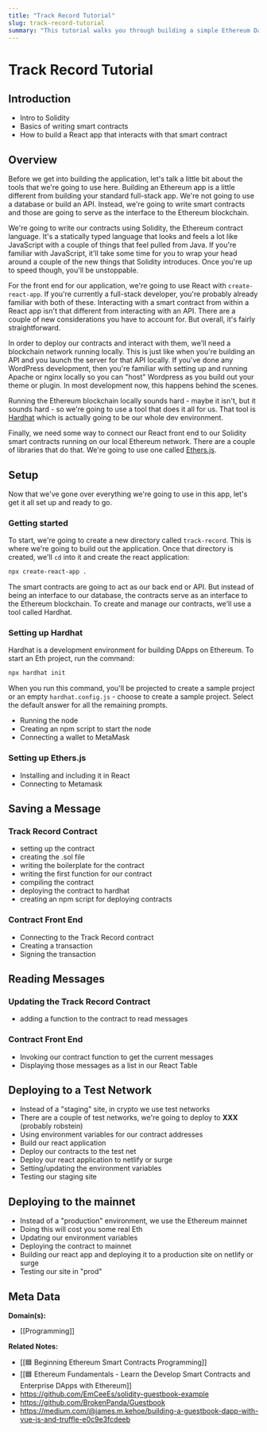 ```yaml
---
title: "Track Record Tutorial"
slug: track-record-tutorial
summary: "This tutorial walks you through building a simple Ethereum Dapp to record messages to the blockchain."
---
```


# Track Record Tutorial

## Introduction

- Intro to Solidity
- Basics of writing smart contracts
- How to build a React app that interacts with that smart contract

## Overview

Before we get into building the application, let's talk a little bit about the tools that we're going to use here. Building an Ethereum app is a little different from building your standard full-stack app. We're not going to use a database or build an API. Instead, we're going to write smart contracts and those are going to serve as the interface to the Ethereum blockchain.

We're going to write our contracts using Solidity, the Ethereum contract language. It's a statically typed language that looks and feels a lot like JavaScript with a couple of things that feel pulled from Java. If you're familiar with JavaScript, it'll take some time for you to wrap your head around a couple of the new things that Solidity introduces. Once you're up to speed though, you'll be unstoppable.

For the front end for our application, we're going to use React with `create-react-app`. If you're currently a full-stack developer, you're probably already familiar with both of these. Interacting with a smart contract from within a React app isn't that different from interacting with an API. There are a couple of new considerations you have to account for. But overall, it's fairly straightforward.

In order to deploy our contracts and interact with them, we'll need a blockchain network running locally. This is just like when you're building an API and you launch the server for that API locally. If you've done any WordPress development, then you're familiar with setting up and running Apache or nginx locally so you can "host" Wordpress as you build out your theme or plugin. In most development now, this happens behind the scenes.

Running the Ethereum blockchain locally sounds hard - maybe it isn't, but it sounds hard - so we're going to use a tool that does it all for us. That tool is [Hardhat](https://hardhat.org/) which is actually going to be our whole dev environment. 

Finally, we need some way to connect our React front end to our Solidity smart contracts running on our local Ethereum network. There are a couple of libraries that do that. We're going to use one called [Ethers.js](https://docs.ethers.io/v5/).

## Setup

Now that we've gone over everything we're going to use in this app, let's get it all set up and ready to go.

### Getting started

To start, we're going to create a new directory called `track-record`. This is where we're going to build out the application. Once that directory is created, we'll `cd` into it and create the react application:

```sh
npx create-react-app .
```

The smart contracts are going to act as our back end or API. But instead of being an interface to our database, the contracts serve as an interface to the Ethereum blockchain. To create and manage our contracts, we'll use a tool called Hardhat.

### Setting up Hardhat

Hardhat is a development environment for building DApps on Ethereum. To start an Eth project, run the command:

```sh
npx hardhat init
```

When you run this command, you'll be projected to create a sample project or an empty `hardhat.config.js` - choose to create a sample project. Select the default answer for all the remaining prompts.

- Running the node
- Creating an npm script to start the node
- Connecting a wallet to MetaMask

### Setting up Ethers.js

- Installing and including it in React
- Connecting to Metamask

## Saving a Message

### Track Record Contract

- setting up the contract
- creating the .sol file
- writing the boilerplate for the contract
- writing the first function for our contract
- compiling the contract
- deploying the contract to hardhat
- creating an npm script for deploying contracts

### Contract Front End

- Connecting to the Track Record contract
- Creating a transaction
- Signing the transaction

## Reading Messages

### Updating the Track Record Contract

- adding a function to the contract to read messages

### Contract Front End

- Invoking our contract function to get the current messages
- Displaying those messages as a list in our React Table

## Deploying to a Test Network

- Instead of a "staging" site, in crypto we use test networks
- There are a couple of test networks, we're going to deploy to **XXX** (probably robstein)
- Using environment variables for our contract addresses
- Build our react application
- Deploy our contracts to the test net
- Deploy our react application to netlify or surge
- Setting/updating the environment variables
- Testing our staging site

## Deploying to the mainnet

- Instead of a "production" environment, we use the Ethereum mainnet
- Doing this will cost you some real Eth
- Updating our environment variables
- Deploying the contract to mainnet
- Building our react app and deploying it to a production site on netlify or surge
- Testing our site in "prod"

## Meta Data

**Domain(s):**
- [[Programming]]

**Related Notes:**
- [[🟦 Beginning Ethereum Smart Contracts Programming]]
- [[🟦 Ethereum Fundamentals - Learn the Develop Smart Contracts and Enterprise DApps with Ethereum]]
- https://github.com/EmCeeEs/solidity-guestbook-example
- https://github.com/BrokenPanda/Guestbook
- https://medium.com/@james.m.kehoe/building-a-guestbook-dapp-with-vue-js-and-truffle-e0c9e3fcdeeb
